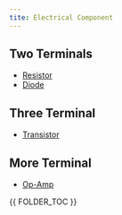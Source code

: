 ```yaml
---
tite: Electrical Component
---
```


## Two Terminals
* [Resistor](resistor.html)
* [Diode](diode.html)

## Three Terminal
* [Transistor](transistor.html)

## More Terminal
* [Op-Amp](op-amp.html)




{{ FOLDER_TOC }}

